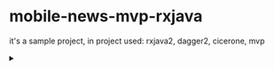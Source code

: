 # mobile-news-mvp-rxjava

it's a sample project, in project used: rxjava2, dagger2, cicerone, mvp

<details>
  <summary></summary>
  
</details>
